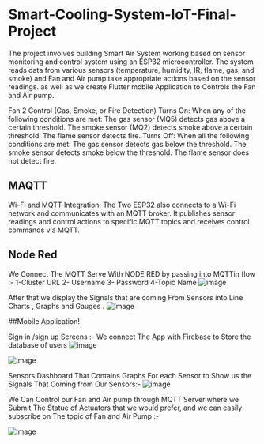 # Smart-Cooling-System-IoT-Final-Project

The project involves building Smart Air System working based on  sensor monitoring and control system using an ESP32 microcontroller. The system reads data from various sensors (temperature, humidity, IR, flame, gas, and smoke) and Fan and Air pump take appropriate actions based on the sensor readings. as well as we create Flutter mobile Application to Controls the Fan and Air pump.

Fan 2 Control (Gas, Smoke, or Fire Detection)
Turns On: When any of the following conditions are met:
The gas sensor (MQ5) detects gas above a certain threshold.
The smoke sensor (MQ2) detects smoke above a certain threshold.
The flame sensor detects fire.
Turns Off: When all the following conditions are met:
The gas sensor detects gas below the threshold.
The smoke sensor detects smoke below the threshold.
The flame sensor does not detect fire.

## MAQTT
Wi-Fi and MQTT Integration: The Two ESP32 also connects to a Wi-Fi network and communicates with an MQTT broker. It publishes sensor readings and control actions to specific MQTT topics and receives control commands via MQTT.


## Node Red
We Connect The MQTT Serve With NODE RED by passing into MQTTin flow :-
1-Cluster URL 
2- Username
3- Password
4-Topic Name 
![image](https://github.com/user-attachments/assets/4f742314-8840-4dc9-b95b-7a6870e6c36c)

After that we display the Signals that are coming From Sensors into Line Charts , Graphs and Gauges .
![image](https://github.com/user-attachments/assets/ebe24ca7-50f0-40d3-98fa-670b257c70db)

##Mobile Application!

Sign in /sign up Screens :-
We connect The App with Firebase to Store the database of users 
![image](https://github.com/user-attachments/assets/03eaac55-1287-4148-b925-a0efdc789e63)

![image](https://github.com/user-attachments/assets/44859763-7248-4bf1-a1eb-1b726b39ec57)

Sensors Dashboard That Contains Graphs For each Sensor to Show us the Signals That Coming from Our Sensors:-
![image](https://github.com/user-attachments/assets/e04d5f17-4571-4397-a9b3-4d04dc0111c4)

We Can Control our Fan and Air pump through MQTT Server where we Submit The Statue of Actuators that we would prefer, and we can easily subscribe on The topic of Fan and Air Pump :-


![image](https://github.com/user-attachments/assets/e24db329-1fda-4b10-9294-a2795877178d)








